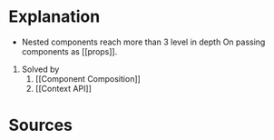 # Explanation
- Nested components reach more than 3 level in depth On passing components as [[props]].
1. Solved by 
	1. [[Component Composition]]
	2. [[Context API]]

# Sources
